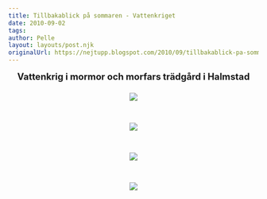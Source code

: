 ```yaml
---
title: Tillbakablick på sommaren - Vattenkriget
date: 2010-09-02
tags: 	
author: Pelle
layout: layouts/post.njk
originalUrl: https://nejtupp.blogspot.com/2010/09/tillbakablick-pa-sommaren-del-2.html
---
```


<div style="text-align: center;"><span style="font-size:130%;"><span style="font-weight: bold;">Vattenkrig i mormor och morfars trädgård i Halmstad</span><br></figcaption>
</figure><br><img src="../../../img/2010/09/Vattenlek+i+Ebbehill-_MG_3211.jpg"><br><br><br><img src="../../../img/2010/09/Vattenlek+i+Ebbehill-_MG_3157.jpg"><br><br><br><img src="../../../img/2010/09/Vattenlek+i+Ebbehill-_MG_3201.jpg"><br><br><br><img src="../../../img/2010/09/Vattenlek+i+Ebbehill-_MG_3176.jpg">
